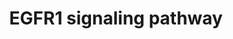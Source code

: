 ---
annotations:
- id: PW:0000170
  parent: signaling pathway
  type: Pathway Ontology
  value: epidermal growth factor/neuregulin signaling pathway
authors:
- A.Pandey
- MaintBot
- Michiel
- AlexanderPico
- Christine Chichester
- Jmelius
- Eweitz
citedin:
- link: PMC7339012
  title: Hematopoietic stem-cell senescence and myocardial repair - Coronary artery
    disease genotype/phenotype analysis of post-MI myocardial regeneration response
    induced by CABG/CD133+ bone marrow hematopoietic stem cell treatment in RCT PERFECT
    Phase 3 (2020)
- link: 10.1038/mtm.2014.7
  title: Proteomic profiling of salivary gland after nonviral gene transfer mediated
    by conventional plasmids and minicircles (2014)
- link: 10.1016/j.forsciint.2016.06.027
  title: Simultaneous time course analysis of multiple markers based on DNA microarray
    in incised wound in skeletal muscle for wound aging (2016)
- link: 10.1016/j.molmet.2025.102197
  title: An epigenome atlas of mouse adipocytes (2025)
description: 'The androgen receptor is a member of the nuclear receptor family of
  ligand activated transcription factors. These receptors bind to steroid hormones,
  thyroid hormone, retinoids and vitamin D among others, dimerize and bind to DNA.
  Its ligands include testosterone, dehydroepiandrosterone and androstenedione. Stimulation
  of the receptor activates the SMAD signaling module.  Source: http://www.netpath.org/pathways?path_id=NetPath_4'
last-edited: 2021-05-23
organisms:
- Mus musculus
redirect_from:
- /index.php/Pathway:WP572
- /instance/WP572
- /instance/WP572_r117874
revision: r117874
schema-jsonld:
- '@context': https://schema.org/
  '@id': https://wikipathways.github.io/pathways/WP572.html
  '@type': Dataset
  creator:
    '@type': Organization
    name: WikiPathways
  description: 'The androgen receptor is a member of the nuclear receptor family of
    ligand activated transcription factors. These receptors bind to steroid hormones,
    thyroid hormone, retinoids and vitamin D among others, dimerize and bind to DNA.
    Its ligands include testosterone, dehydroepiandrosterone and androstenedione.
    Stimulation of the receptor activates the SMAD signaling module.  Source: http://www.netpath.org/pathways?path_id=NetPath_4'
  keywords:
  - 2900057D21Rik
  - ABI1
  - ATF1
  - Akt1
  - Ap2a1
  - Araf
  - Arf4
  - Bcar1
  - Camk2a
  - Casp9
  - Cav1
  - Cav2
  - Cbl
  - Cblb
  - Cblc
  - Cdc42
  - Ceacam1
  - Cebpa
  - Cebpb
  - Creb1
  - Crk
  - Crkl
  - Csk
  - Ctnnd1
  - Ddef1
  - Dip3b
  - Dnm1
  - Dok2
  - Dusp1
  - EPPK1
  - Eef1a1
  - Egf
  - Egfr
  - Elf3
  - Elk1
  - Elk4
  - Epn1
  - Eps15
  - Eps15l1
  - Eps8
  - Errfi1
  - Fos
  - Foxo1
  - Gab1
  - Gab2
  - Git1
  - Gja1
  - Grb10
  - Grb14
  - Grb2
  - Grb7
  - Hat1
  - Hdac1
  - Hdh
  - Hip1
  - Hras1
  - Inppl1
  - Itch
  - Jak1
  - Jak2
  - Jun
  - Jund1
  - Kras
  - Krt1-17
  - Krt1-18
  - Krt2-7
  - Krt2-8
  - LOC382523
  - MAP3K1
  - Map2k1
  - Map2k2
  - Map2k3
  - Map2k5
  - Map2k7
  - Map3k14
  - Map3k2
  - Map3k3
  - Map3k4
  - Mapk1
  - Mapk14
  - Mapk3
  - Mapk7
  - Mapk8
  - Mcf2
  - Mta2
  - Myc
  - Nck1
  - Nck2
  - Ndufa13
  - Nras
  - PIK3R1
  - Pak1
  - Pebp1
  - Pik3c2b
  - Pik3ca
  - Pik3cb
  - Pik3cd
  - Pik3cg
  - Pik3r2
  - Pik3r3
  - Pitpna
  - Pkn2
  - Plcg1
  - Plcg2
  - Pld1
  - Pld2
  - Plec1
  - Plscr1
  - Prkar1a
  - Prkca
  - Prkcb1
  - Prkci
  - Prkcm
  - Prkcz
  - Ptk2b
  - Ptk6
  - Ptpn11
  - Ptpn12
  - Ptpn5
  - Ptpn6
  - Ptprr
  - Pxn
  - Rab5a
  - Rac1
  - Raf1
  - Ralb
  - Ralbp1
  - Ralgds
  - Rasa1
  - Rbbp7
  - Reps1
  - Reps2
  - Rfxank
  - Rgs16
  - Ripk1
  - Rps6ka1
  - Rps6ka2
  - Rps6ka3
  - Rps6ka5
  - Sh2d3c
  - Sh3bgrl
  - Sh3gl2
  - Sh3gl3
  - Sh3kbp1
  - Shc1
  - Shoc2
  - Sin3a
  - Smad2
  - Smad3
  - Snca
  - Snrpd2
  - Socs1
  - Socs3
  - Sos1
  - Sos2
  - Sp1
  - Spry2
  - Src
  - Stat1
  - Stat2
  - Stat3
  - Stat5a
  - Stat5b
  - Stxbp1
  - Tgif
  - Tieg3
  - Tnip1
  - Tnk2
  - Usp6nl
  - Vav1
  - Vav2
  - Vav3
  - Wasl
  - Wnk1
  - Ywhab
  - Zfp259
  license: CC0
  name: EGFR1 signaling pathway
seo: CreativeWork
title: EGFR1 signaling pathway
wpid: WP572
---